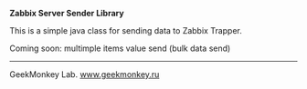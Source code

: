 **Zabbix Server Sender Library**

This is a simple java class for sending data to Zabbix Trapper.

Coming soon: multimple items value send (bulk data send)

---
GeekMonkey Lab.
www.geekmonkey.ru
